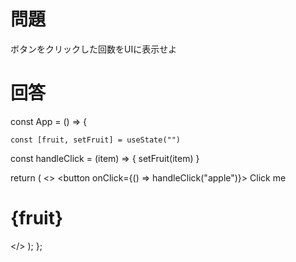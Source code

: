 # 問題
ボタンをクリックした回数をUIに表示せよ

# 回答
const App = () => {

    const [fruit, setFruit] = useState("")

  const handleClick = (item) => {
    setFruit(item)
  }

  return (
    <>
      <button onClick={() => handleClick("apple")}>
        Click me
      </button>
      <h1>{fruit}</h1>
    </>
  );
};
